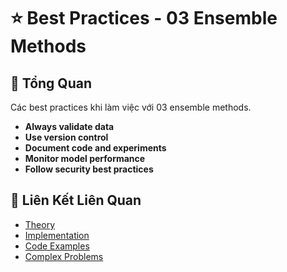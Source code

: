 # ⭐ Best Practices - 03 Ensemble Methods

## 🎯 Tổng Quan

Các best practices khi làm việc với 03 ensemble methods.

- **Always validate data**
- **Use version control**
- **Document code and experiments**
- **Monitor model performance**
- **Follow security best practices**

## 🔗 Liên Kết Liên Quan

- [Theory](./THEORY_03_ensemble_methods.md)
- [Implementation](./IMPLEMENTATION_03_ensemble_methods.md)
- [Code Examples](./CODE_EXAMPLES_03_ensemble_methods.md)
- [Complex Problems](./COMPLEX_PROBLEMS.md)
